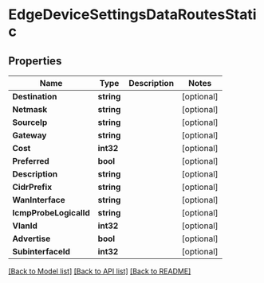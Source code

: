 # EdgeDeviceSettingsDataRoutesStatic

## Properties

Name | Type | Description | Notes
------------ | ------------- | ------------- | -------------
**Destination** | **string** |  | [optional] 
**Netmask** | **string** |  | [optional] 
**SourceIp** | **string** |  | [optional] 
**Gateway** | **string** |  | [optional] 
**Cost** | **int32** |  | [optional] 
**Preferred** | **bool** |  | [optional] 
**Description** | **string** |  | [optional] 
**CidrPrefix** | **string** |  | [optional] 
**WanInterface** | **string** |  | [optional] 
**IcmpProbeLogicalId** | **string** |  | [optional] 
**VlanId** | **int32** |  | [optional] 
**Advertise** | **bool** |  | [optional] 
**SubinterfaceId** | **int32** |  | [optional] 

[[Back to Model list]](../README.md#documentation-for-models) [[Back to API list]](../README.md#documentation-for-api-endpoints) [[Back to README]](../README.md)


